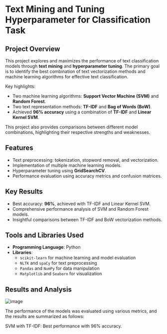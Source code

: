 # Text Mining and Tuning Hyperparameter for Classification Task


## Project Overview
This project explores and maximizes the performance of text classification models through **text mining** and **hyperparameter tuning**. The primary goal is to identify the best combination of text vectorization methods and machine learning algorithms for effective text classification.

Key highlights:
- Two machine learning algorithms: **Support Vector Machine (SVM)** and **Random Forest**.
- Two text representation methods: **TF-IDF** and **Bag of Words (BoW)**.
- Achieved **96% accuracy** using a combination of **TF-IDF** and **Linear Kernel SVM**.

This project also provides comparisons between different model combinations, highlighting their respective strengths and weaknesses.

## Features
- Text preprocessing: tokenization, stopword removal, and vectorization.
- Implementation of multiple machine learning models.
- Hyperparameter tuning using **GridSearchCV**.
- Performance evaluation using accuracy metrics and confusion matrices.

## Key Results
- Best accuracy: **96%**, achieved with TF-IDF and Linear Kernel SVM.
- Comprehensive performance analysis of SVM and Random Forest models.
- Insightful comparisons between TF-IDF and BoW vectorization methods.

## Tools and Libraries Used
- **Programming Language**: Python
- **Libraries**:
  - `scikit-learn` for machine learning and model evaluation
  - `NLTK` and `spaCy` for text preprocessing
  - `Pandas` and `NumPy` for data manipulation
  - `Matplotlib` and `Seaborn` for visualization

## Results and Analysis
![image](https://github.com/user-attachments/assets/f098d7e5-34f5-4055-b940-5a1f22b245a1)


The performance of the models was evaluated using various metrics, and the results are summarized as follows:

SVM with TF-IDF: Best performance with 96% accuracy.
